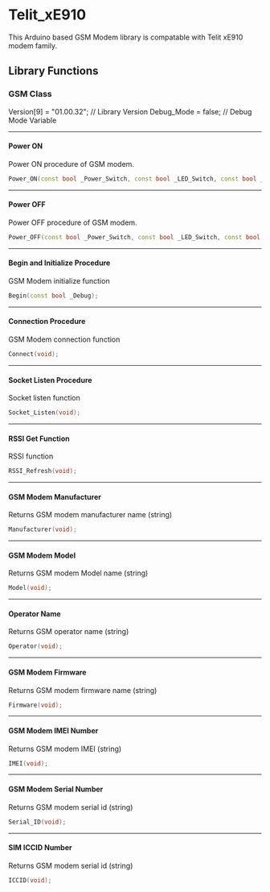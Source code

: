 # Telit_xE910

This Arduino based GSM Modem library is compatable with Telit xE910 modem family. 

## Library Functions

### GSM Class

Version[9] 					= "01.00.32";		// Library Version
Debug_Mode					= false;			// Debug Mode Variable

***

#### Power ON

Power ON procedure of GSM modem.

```C++
Power_ON(const bool _Power_Switch, const bool _LED_Switch, const bool _Communication_Switch);
```

***

#### Power OFF

Power OFF procedure of GSM modem.

```C++
Power_OFF(const bool _Power_Switch, const bool _LED_Switch, const bool _Communication_Switch, const bool _Clear_Variables);
```

***

#### Begin and Initialize Procedure

GSM Modem initialize function

```C++
Begin(const bool _Debug);
```

***

#### Connection Procedure

GSM Modem connection function

```C++
Connect(void);
```

***

#### Socket Listen Procedure

Socket listen function

```C++
Socket_Listen(void);
```

***

#### RSSI Get Function

RSSI function

```C++
RSSI_Refresh(void);
```

***

#### GSM Modem Manufacturer

Returns GSM modem manufacturer name (string)

```C++
Manufacturer(void);
```

***

#### GSM Modem Model

Returns GSM modem Model name (string)

```C++
Model(void);
```

***

#### Operator Name

Returns GSM operator name (string)

```C++
Operator(void);
```

***

#### GSM Modem Firmware

Returns GSM modem firmware name (string)

```C++
Firmware(void);
```

***

#### GSM Modem IMEI Number

Returns GSM modem IMEI (string)

```C++
IMEI(void);
```

***

#### GSM Modem Serial Number

Returns GSM modem serial id (string)

```C++
Serial_ID(void);
```

***

#### SIM ICCID Number

Returns GSM modem serial id (string)

```C++
ICCID(void);
```


